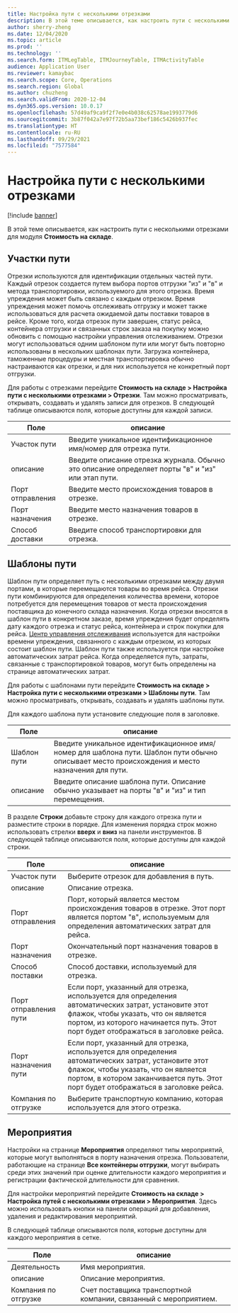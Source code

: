 ```yaml
---
title: Настройка пути с несколькими отрезками
description: В этой теме описывается, как настроить пути с несколькими отрезками для модуля "Стоимость на складе".
author: sherry-zheng
ms.date: 12/04/2020
ms.topic: article
ms.prod: ''
ms.technology: ''
ms.search.form: ITMLegTable, ITMJourneyTable, ITMActivityTable
audience: Application User
ms.reviewer: kamaybac
ms.search.scope: Core, Operations
ms.search.region: Global
ms.author: chuzheng
ms.search.validFrom: 2020-12-04
ms.dyn365.ops.version: 10.0.17
ms.openlocfilehash: 57d49af9ca9f2f7e0e4b038c62578ae1993779d6
ms.sourcegitcommit: 3b87f042a7e97f72b5aa73bef186c5426b937fec
ms.translationtype: HT
ms.contentlocale: ru-RU
ms.lasthandoff: 09/29/2021
ms.locfileid: "7577584"
---
```

# <a name="multi-leg-journey-setup"></a>Настройка пути с несколькими отрезками

[!include [banner](../../includes/banner.md)]

В этой теме описывается, как настроить пути с несколькими отрезками для модуля **Стоимость на складе**.

## <a name="legs"></a>Участки пути

Отрезки используются для идентификации отдельных частей пути. Каждый отрезок создается путем выбора портов отгрузки "из" и "в" и метода транспортировки, используемого для этого отрезка. Время упреждения может быть связано с каждым отрезком. Время упреждения может помочь отслеживать отгрузку и может также использоваться для расчета ожидаемой даты поставки товаров в рейсе. Кроме того, когда отрезок пути завершен, статус рейса, контейнера отгрузки и связанных строк заказа на покупку можно обновить с помощью настройки управления отслеживанием. Отрезки могут использоваться одним шаблоном пути или могут быть повторно использованы в нескольких шаблонах пути. Загрузка контейнера, таможенные процедуры и местная транспортировка обычно настраиваются как отрезки, и для них используется не конкретный порт отгрузки.

Для работы с отрезками перейдите **Стоимость на складе \> Настройка пути с несколькими отрезками \> Отрезки**. Там можно просматривать, открывать, создавать и удалять записи для отрезков. В следующей таблице описываются поля, которые доступны для каждой записи.

| Поле | описание |
|---|---|
| Участок пути | Введите уникальное идентификационное имя/номер для отрезка пути. |
| описание | Введите описание отрезка журнала. Обычно это описание определяет порты "в" и "из" или этап пути. |
| Порт отправления | Введите место происхождения товаров в отрезке. |
| Порт назначения | Введите место назначения товаров в отрезке. |
| Способ доставки | Введите способ транспортировки для отрезка. |

## <a name="journey-templates"></a>Шаблоны пути

Шаблон пути определяет путь с несколькими отрезками между двумя портами, в которые перемещаются товары во время рейса. Отрезки пути комбинируются для определения количества времени, которое потребуется для перемещения товаров от места происхождения поставщика до конечного склада назначения. Когда отрезки вносятся в шаблон пути в конкретном заказе, время упреждения будет определять дату каждого отрезка и статус рейса, контейнера и строк покупки для рейса. [Центр управления отслеживания](delivery-information-setup.md) используется для настройки времени упреждения, связанного с каждым отрезком, из которых состоит шаблон пути. Шаблон пути также используется при настройке автоматических затрат рейса. Когда определяется путь, затраты, связанные с транспортировкой товаров, могут быть определены на странице автоматических затрат.

Для работы с шаблонами пути перейдите **Стоимость на складе \> Настройка пути с несколькими отрезками \> Шаблоны пути**. Там можно просматривать, открывать, создавать и удалять шаблоны пути.

Для каждого шаблона пути установите следующие поля в заголовке.

| Поле | описание |
|---|---|
| Шаблон пути | Введите уникальное идентификационное имя/номер для шаблона пути. Шаблон пути обычно описывает место происхождения и место назначения для пути. |
| описание | Введите описание шаблона пути. Описание обычно указывает на порты "в" и "из" и тип перемещения. |

В разделе **Строки** добавьте строку для каждого отрезка пути и разместите строки в порядке. Для изменения порядка строк можно использовать стрелки **вверх** и **вниз** на панели инструментов. В следующей таблице описываются поля, которые доступны для каждой строки.

| Поле | описание |
|---|---|
| Участок пути | Выберите отрезок для добавления в путь. |
| описание | Описание отрезка. |
| Порт отправления | Порт, который является местом происхождения товаров в отрезке. Этот порт является портом "в", используемым для определения автоматических затрат для рейса. |
| Порт назначения | Окончательный порт назначения товаров в отрезке. |
| Способ поставки | Способ доставки, используемый для отрезка. |
| Порт отправления пути | Если порт, указанный для отрезка, используется для определения автоматических затрат, установите этот флажок, чтобы указать, что он является портом, из которого начинается путь. Этот порт будет отображаться в заголовке рейса. |
| Порт назначения пути | Если порт, указанный для отрезка, используется для определения автоматических затрат, установите этот флажок, чтобы указать, что он является портом, в котором заканчивается путь. Этот порт будет отображаться в заголовке рейса. |
| Компания по отгрузке | Выберите транспортную компанию, которая используется для этого отрезка. |

## <a name="activities"></a>Мероприятия

Настройки на странице **Мероприятия** определяют типы мероприятий, которые могут выполняться в порту назначения отрезка. Пользователи, работающие на странице **Все контейнеры отгрузки**, могут выбирать среди этих значений при оценке длительности каждого мероприятия и регистрации фактической длительности для сравнения.

Для настройки мероприятий перейдите **Стоимость на складе \> Настройка путей с несколькими отрезками \> Мероприятия**. Здесь можно использовать кнопки на панели операций для добавления, удаления и редактирования мероприятий.

В следующей таблице описываются поля, которые доступны для каждого мероприятия в сетке.

| Поле | описание |
|---|---|
| Деятельность | Имя мероприятия. |
| описание | Описание мероприятия. |
| Компания по отгрузке | Счет поставщика транспортной компании, связанный с мероприятием. |
